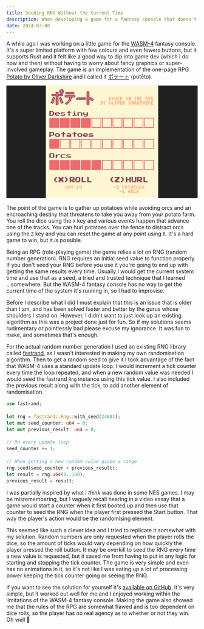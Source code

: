```yaml
---
title: Seeding RNG Without the Current Time
description: When developing a game for a fantasy console that doesn't have the concept of time I needed a way to seed the Random Number Generator.
date: 2024-03-08
---
```


A while ago I was working on a little game for the [WASM-4](https://wasm4.org/) fantasy console. It's a super limited platform with few colours and even fewers buttons, but it supports Rust and it felt like a good way to dip into game dev (which I do now and then) without having to worry about fancy graphics or super-involved gameplay. The game is an implementation of the one-page RPG [Potato by Oliver Darkshire](https://twitter.com/deathbybadger/status/1567425842526945280) and I called it [ポテート](https://michaelenger.com/poteto/) (potēto).

![Screenshot of the potēto game showing 3 partially filled tracks, destiny, potatoes and orcs, as well as prompts to roll and hurl.](/assets/blog/poteto-game.png)

The point of the game is to gather up potatoes while avoiding orcs and an encroaching destiny that threatens to take you away from your potato farm. You roll the dice using the `X` key and various events happen that advance one of the tracks. You can hurl potatoes over the fence to distract orcs using the `Z` key and you can reset the game at any point using `R`. It's a hard game to win, but it _is_ possible.

Being an RPG (role-playing game) the game relies a lot on RNG (random number generation). RNG requires an initial seed value to function properly. If you don't seed your RNG before you use it you're going to end up with getting the same results every time. Usually I would get the current system time and use that as a seed, a tried and trusted technique that I learned ...somewhere. But the WASM-4 fantasy console has no way to get the current time of the system it's running in, so I had to improvise.

Before I describe what I did I must explain that this is an issue that is older than I am, and has been solved faster and better by the gurus whose shoulders I stand on. However, I didn't want to just look up an existing algorithm as this was a project done just for fun. So if my solutions seems rudimentary or pointlessly bad please excuse my ignorance. It was fun to make, and sometimes that's enough.

For the actual random number generation I used an existing RNG library called [fastrand](https://crates.io/crates/fastrand), as I wasn't interested in making my own randomisation algorithm. Then to get a random seed to give it I took advantage of the fact that WASM-4 uses a standard update loop. I would increment a tick counter every time the loop repeated, and when a new random value was needed I would seed the fastrand `Rng` instance using this tick value. I also included the previous result along with the tick, to add another element of randomisation.

```rust
use fastrand;

let rng = fastrand::Rng::with_seed(24601);
let mut seed_counter: u64 = 0;
let mut previous_result: u64 = 0;

// On every update loop
seed_counter += 1;

// When getting a new random value given a range
rng.seed(seed_counter + previous_result);
let result = rng.u64(1..100);
previous_result = result;
```

I was partially inspired by what I _think_ was done in some NES games. I may be misremembering, but I vaguely recall hearing in a video essay that a game would start a counter when it first booted up and then use that counter to seed the RNG when the player first pressed the Start button. That way the player's action would be the randomising element.

This seemed like such a clever idea and I tried to replicate it somewhat with my solution. Random numbers are only requested when the player rolls the dice, so the amount of ticks would vary depending on how quickly the player pressed the roll button. It may be overkill to seed the RNG every time a new value is requested, but it saved me from having to put in any logic for starting and stopping the tick counter. The game is very simple and even has no animations in it, so it's not like I was eating up a lot of processing power keeping the tick counter going or seeing the RNG.

If you want to see the solution for yourself it's [available on GitHub](https://github.com/michaelenger/poteto/blob/main/src/rng.rs). It's very simple, but it worked out well for me and I enjoyed working within the limitations of the WASM-4 fantasy console. Making the game also showed me that the rules of the RPG are somewhat flawed and is too dependent on dice rolls, so the player has no real agency as to whether or not they win. Oh well 🤷